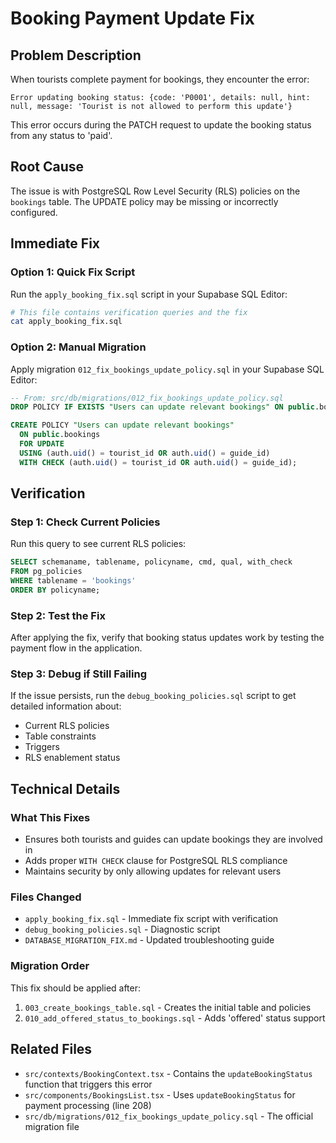 # Booking Payment Update Fix

## Problem Description
When tourists complete payment for bookings, they encounter the error:
```
Error updating booking status: {code: 'P0001', details: null, hint: null, message: 'Tourist is not allowed to perform this update'}
```

This error occurs during the PATCH request to update the booking status from any status to 'paid'.

## Root Cause
The issue is with PostgreSQL Row Level Security (RLS) policies on the `bookings` table. The UPDATE policy may be missing or incorrectly configured.

## Immediate Fix

### Option 1: Quick Fix Script
Run the `apply_booking_fix.sql` script in your Supabase SQL Editor:

```bash
# This file contains verification queries and the fix
cat apply_booking_fix.sql
```

### Option 2: Manual Migration
Apply migration `012_fix_bookings_update_policy.sql` in your Supabase SQL Editor:

```sql
-- From: src/db/migrations/012_fix_bookings_update_policy.sql
DROP POLICY IF EXISTS "Users can update relevant bookings" ON public.bookings;

CREATE POLICY "Users can update relevant bookings" 
  ON public.bookings 
  FOR UPDATE 
  USING (auth.uid() = tourist_id OR auth.uid() = guide_id)
  WITH CHECK (auth.uid() = tourist_id OR auth.uid() = guide_id);
```

## Verification

### Step 1: Check Current Policies
Run this query to see current RLS policies:
```sql
SELECT schemaname, tablename, policyname, cmd, qual, with_check
FROM pg_policies 
WHERE tablename = 'bookings'
ORDER BY policyname;
```

### Step 2: Test the Fix
After applying the fix, verify that booking status updates work by testing the payment flow in the application.

### Step 3: Debug if Still Failing
If the issue persists, run the `debug_booking_policies.sql` script to get detailed information about:
- Current RLS policies
- Table constraints
- Triggers
- RLS enablement status

## Technical Details

### What This Fixes
- Ensures both tourists and guides can update bookings they are involved in
- Adds proper `WITH CHECK` clause for PostgreSQL RLS compliance
- Maintains security by only allowing updates for relevant users

### Files Changed
- `apply_booking_fix.sql` - Immediate fix script with verification
- `debug_booking_policies.sql` - Diagnostic script
- `DATABASE_MIGRATION_FIX.md` - Updated troubleshooting guide

### Migration Order
This fix should be applied after:
1. `003_create_bookings_table.sql` - Creates the initial table and policies
2. `010_add_offered_status_to_bookings.sql` - Adds 'offered' status support

## Related Files
- `src/contexts/BookingContext.tsx` - Contains the `updateBookingStatus` function that triggers this error
- `src/components/BookingsList.tsx` - Uses `updateBookingStatus` for payment processing (line 208)
- `src/db/migrations/012_fix_bookings_update_policy.sql` - The official migration file